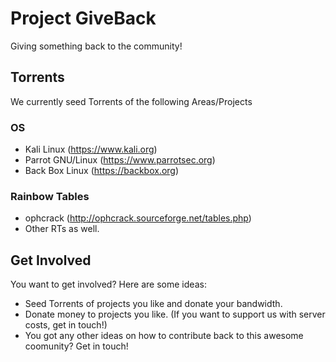 # Project GiveBack
Giving something back to the community!

## Torrents
We currently seed Torrents of the following Areas/Projects
### OS
- Kali Linux (https://www.kali.org)
- Parrot GNU/Linux (https://www.parrotsec.org)
- Back Box Linux (https://backbox.org)
### Rainbow Tables
- ophcrack (http://ophcrack.sourceforge.net/tables.php)
- Other RTs as well.

## Get Involved
You want to get involved? Here are some ideas:
- Seed Torrents of projects you like and donate your bandwidth.
- Donate money to projects you like. (If you want to support us with server costs, get in touch!)
- You got any other ideas on how to contribute back to this awesome coomunity? Get in touch!
